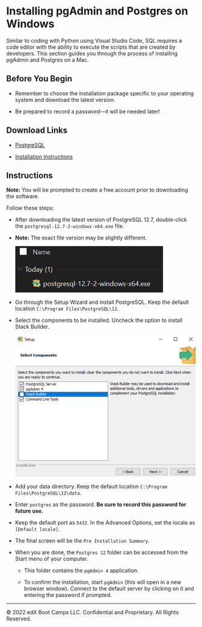 # Installing pgAdmin and Postgres on Windows

Similar to coding with Python using Visual Studio Code, SQL requires a code editor with the ability to execute the scripts that are created by developers. This section guides you through the process of installing pgAdmin and Postgres on a Mac.

## Before You Begin

* Remember to choose the installation package specific to your operating system and download the latest version.

* Be prepared to record a password—it will be needed later!

## Download Links

* [PostgreSQL](https://www.enterprisedb.com/downloads/postgresql)

* [Installation Instructions](https://www.enterprisedb.com/edb-docs/d/postgresql/installation-getting-started/installation-guide-installers/12/index.html)

## Instructions

**Note:** You will be prompted to create a free account prior to downloading the software.

Follow these steps:

* After downloading the latest version of PostgreSQL 12.7, double-click the `postgresql-12.7-2-windows-x64.exe` file.

* **Note:** The exact file version may be slightly different.

  ![postgresql-12.7-2-windows-x64.png](../Images/postgresql-12.7-2-windows-x64.png)

* Go through the Setup Wizard and install PostgreSQL. Keep the default location `C:\Program Files\PostgreSQL\12`.

* Select the components to be installed. Uncheck the option to install Stack Builder.

  ![stack_builder.png](../Images/stack_builder_pc.png)

* Add your data directory. Keep the default location `C:\Program Files\PostgreSQL\12\data`.

* Enter `postgres` as the password. **Be sure to record this password for future use.**

* Keep the default port as `5432`. In the Advanced Options, set the locale as  `[Default locale]`.

* The final screen will be the `Pre Installation Summary`.

* When you are done, the `Postgres 12` folder can be accessed from the Start menu of your computer.

  * This folder contains the `pgAdmin 4` application.

  * To confirm the installation, start `pgAdmin` (this will open in a new browser window). Connect to the default server by clicking on it and entering the password if prompted.

- - -

© 2022 edX Boot Camps LLC. Confidential and Proprietary. All Rights Reserved.

